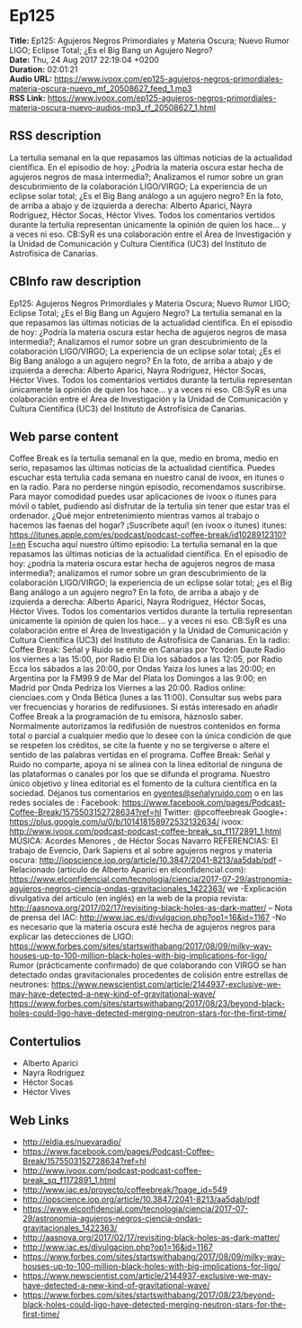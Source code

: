 # Ep125  
**Title:** Ep125: Agujeros Negros Primordiales y Materia Oscura; Nuevo Rumor LIGO; Eclipse Total; ¿Es el Big Bang un Agujero Negro?  
**Date:** Thu, 24 Aug 2017 22:19:04 +0200  
**Duration:** 02:01:21  
**Audio URL:** https://www.ivoox.com/ep125-agujeros-negros-primordiales-materia-oscura-nuevo_mf_20508627_feed_1.mp3  
**RSS Link:** https://www.ivoox.com/ep125-agujeros-negros-primordiales-materia-oscura-nuevo-audios-mp3_rf_20508627_1.html  

## RSS description
La tertulia semanal en la que repasamos las últimas noticias de la actualidad científica. En el episodio de hoy: ¿Podría la materia oscura estar hecha de agujeros negros de masa intermedia?; Analizamos el rumor sobre un gran descubrimiento de la colaboración LIGO/VIRGO; La experiencia de un eclipse solar total; ¿Es el Big Bang análogo a un agujero negro? En la foto, de arriba a abajo y de izquierda a derecha: Alberto Aparici, Nayra Rodríguez, Héctor Socas, Héctor Vives. Todos los comentarios vertidos durante la tertulia representan únicamente la opinión de quien los hace… y a veces ni eso. CB:SyR es una colaboración entre el Área de Investigación y la Unidad de Comunicación y Cultura Científica (UC3) del Instituto de Astrofísica de Canarias.

## CBInfo raw description
Ep125: Agujeros Negros Primordiales y Materia Oscura; Nuevo Rumor LIGO; Eclipse Total; ¿Es el Big Bang un Agujero Negro?
La tertulia semanal en la que repasamos las últimas noticias de la actualidad científica. En el episodio de hoy: ¿Podría la materia oscura estar hecha de agujeros negros de masa intermedia?; Analizamos el rumor sobre un gran descubrimiento de la colaboración LIGO/VIRGO; La experiencia de un eclipse solar total; ¿Es el Big Bang análogo a un agujero negro? En la foto, de arriba a abajo y de izquierda a derecha: Alberto Aparici, Nayra Rodríguez, Héctor Socas, Héctor Vives. Todos los comentarios vertidos durante la tertulia representan únicamente la opinión de quien los hace… y a veces ni eso. CB:SyR es una colaboración entre el Área de Investigación y la Unidad de Comunicación y Cultura Científica (UC3) del Instituto de Astrofísica de Canarias.


## Web parse content
Coffee Break es la tertulia semanal en la que, medio en broma, medio en serio, repasamos las últimas noticias de la actualidad científica. Puedes escuchar esta tertulia cada semana en nuestro canal de ivoox, en itunes o en la radio. Para no perderse ningún episodio, recomendamos suscribirse. Para mayor comodidad puedes usar aplicaciones de ivoox o itunes para móvil o tablet, pudiendo así disfrutar de la tertulia sin tener que estar tras el ordenador. ¿Qué mejor entretenimiento mientras vamos al trabajo o hacemos las faenas del hogar? ¡Suscríbete aquí! (en ivoox o itunes) itunes: https://itunes.apple.com/es/podcast/podcast-coffee-break/id1028912310?l=en Escucha aquí nuestro último episodio: La tertulia semanal en la que repasamos las últimas noticias de la actualidad científica. En el episodio de hoy: ¿podría la materia oscura estar hecha de agujeros negros de masa intermedia?; analizamos el rumor sobre un gran descubrimiento de la colaboración LIGO/VIRGO; la experiencia de un eclipse solar total; ¿es el Big Bang análogo a un agujero negro? En la foto, de arriba a abajo y de izquierda a derecha: Alberto Aparici, Nayra Rodríguez, Héctor Socas, Héctor Vives. Todos los comentarios vertidos durante la tertulia representan únicamente la opinión de quien los hace… y a veces ni eso. CB:SyR es una colaboración entre el Área de Investigación y la Unidad de Comunicación y Cultura Científica (UC3) del Instituto de Astrofísica de Canarias. En la radio: Coffee Break: Señal y Ruido se emite en Canarias por Ycoden Daute Radio los viernes a las 15:00, por Radio El Día los sábados a las 12:05, por Radio Ecca los sábados a las 20:00, por Ondas Yaiza los lunes a las 20:00; en Argentina por la FM99.9 de Mar del Plata los Domingos a las 9:00; en Madrid por Onda Pedriza los Viernes a las 20:00. Radios online: cienciaes.com y Onda Bética (lunes a las 11:00). Consultar sus webs para ver frecuencias y horarios de redifusiones. Si estás interesado en añadir Coffee Break a la programación de tu emisora, háznoslo saber. Normalmente autorizamos la redifusión de nuestros contenidos en forma total o parcial a cualquier medio que lo desee con la única condición de que se respeten los créditos, se cite la fuente y no se tergiverse o altere el sentido de las palabras vertidas en el programa. Coffee Break: Señal y Ruido no comparte, apoya ni se alinea con la línea editorial de ninguna de las plataformas o canales por los que se difunda el programa. Nuestro único objetivo y línea editorial es el fomento de la cultura científica en la sociedad. Déjanos tus comentarios en oyentes@señalyruido.com o en las redes sociales de : Facebook: https://www.facebook.com/pages/Podcast-Coffee-Break/1575503152728634?ref=hl Twitter: @pcoffeebreak Google+: https://plus.google.com/u/0/b/101418158972532132634/ ivoox: http://www.ivoox.com/podcast-podcast-coffee-break_sq_f1172891_1.html MÚSICA: Acordes Menores , de Héctor Socas Navarro REFERENCIAS: El trabajo de Evencio, Dark Sapiens et al sobre agujeros negros y materia oscura: http://iopscience.iop.org/article/10.3847/2041-8213/aa5dab/pdf -Relacionado (artículo de Alberto Aparici en elconfidencial.com): https://www.elconfidencial.com/tecnologia/ciencia/2017-07-29/astronomia-agujeros-negros-ciencia-ondas-gravitacionales_1422363/ we -Explicación divulgativa del artículo (en inglés) en la web de la propia revista: http://aasnova.org/2017/02/17/revisiting-black-holes-as-dark-matter/ – Nota de prensa del IAC: http://www.iac.es/divulgacion.php?op1=16&id=1167 -No es necesario que la materia oscura esté hecha de agujeros negros para explicar las detecciones de LIGO: https://www.forbes.com/sites/startswithabang/2017/08/09/milky-way-houses-up-to-100-million-black-holes-with-big-implications-for-ligo/ Rumor (prácticamente confirmado) de que colaborando con VIRGO se han detectado ondas gravitacionales procedentes de colisión entre estrellas de neutrones: https://www.newscientist.com/article/2144937-exclusive-we-may-have-detected-a-new-kind-of-gravitational-wave/ https://www.forbes.com/sites/startswithabang/2017/08/23/beyond-black-holes-could-ligo-have-detected-merging-neutron-stars-for-the-first-time/

## Contertulios
- Alberto Aparici
- Nayra Rodríguez
- Héctor Socas
- Héctor Vives
## Web Links
- http://eldia.es/nuevaradio/
- https://www.facebook.com/pages/Podcast-Coffee-Break/1575503152728634?ref=hl
- http://www.ivoox.com/podcast-podcast-coffee-break_sq_f1172891_1.html
- http://www.iac.es/proyecto/coffeebreak/?page_id=549
- http://iopscience.iop.org/article/10.3847/2041-8213/aa5dab/pdf
- https://www.elconfidencial.com/tecnologia/ciencia/2017-07-29/astronomia-agujeros-negros-ciencia-ondas-gravitacionales_1422363/
- http://aasnova.org/2017/02/17/revisiting-black-holes-as-dark-matter/
- http://www.iac.es/divulgacion.php?op1=16&id=1167
- https://www.forbes.com/sites/startswithabang/2017/08/09/milky-way-houses-up-to-100-million-black-holes-with-big-implications-for-ligo/
- https://www.newscientist.com/article/2144937-exclusive-we-may-have-detected-a-new-kind-of-gravitational-wave/
- https://www.forbes.com/sites/startswithabang/2017/08/23/beyond-black-holes-could-ligo-have-detected-merging-neutron-stars-for-the-first-time/